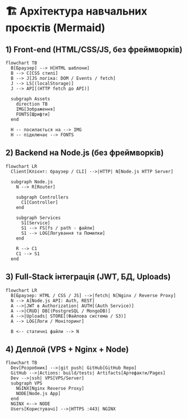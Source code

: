 # 🏗️ Архітектура навчальних проєктів (Mermaid)

## 1) Front-end (HTML/CSS/JS, без фреймворків)
```mermaid
flowchart TB
  B[Браузер] --> H[HTML шаблони]
  B --> C[CSS стилі]
  B --> J[JS логіка: DOM / Events / fetch]
  J --> LS[(localStorage)]
  J --> API[(HTTP fetch до API)]

  subgraph Assets
    direction TB
    IMG[Зображення]
    FONTS[Шрифти]
  end

  H -- посилається на --> IMG
  H -- підключає --> FONTS
```

## 2) Backend на Node.js (без фреймворків)
```mermaid
flowchart LR
  Client[Клієнт: браузер / CLI] -->|HTTP| N[Node.js HTTP Server]

  subgraph Node.js
    N --> R[Router]

    subgraph Controllers
      C1[Controller]
    end

    subgraph Services
      S1[Service]
      S1 --> FS[fs / path - файли]
      S1 --> LOG[Логування та Помилки]
    end

    R --> C1
    C1 --> S1
  end
```

## 3) Full‑Stack інтеграція (JWT, БД, Uploads)
```mermaid
flowchart LR
  B[Браузер: HTML / CSS / JS] -->|fetch| N[Nginx / Reverse Proxy]
  N --> A[Node.js API: Auth, REST]
  A -->|JWT в Authorization| AUTH[(Auth Service)]
  A -->|CRUD| DB[(PostgreSQL / MongoDB)]
  A -->|Uploads| STORE[(Файлова система / S3)]
  A --> LOG[Логи / Моніторинг]

  B <-- статичні файли --> N
```

## 4) Деплой (VPS + Nginx + Node)
```mermaid
flowchart TB
  Dev[Розробник] -->|git push| GitHub[GitHub Repo]
  GitHub -->|Actions: build/tests| Artifacts[Артефакти/Pages]
  Dev -->|ssh| VPS[VPS/Server]
  subgraph VPS
    NGINX[Nginx Reverse Proxy]
    NODE[Node.js App]
  end
  NGINX <--> NODE
  Users[Користувачі] -->|HTTPS :443| NGINX
```
